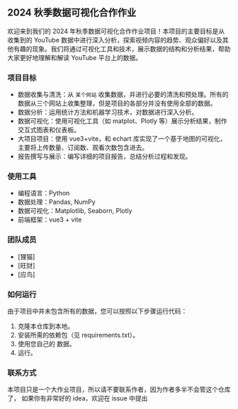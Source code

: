 ## 2024 秋季数据可视化合作作业

欢迎来到我们的 2024 年秋季数据可视化合作作业项目！本项目的主要目标是从收集到的 YouTube 数据中进行深入分析，探索视频内容的趋势、观众偏好以及其他有趣的现象。我们将通过可视化工具和技术，展示数据的结构和分析结果，帮助大家更好地理解和解读 YouTube 平台上的数据。

### 项目目标

- 数据收集与清洗：从 `某个网站` 收集数据，并进行必要的清洗和预处理。所有的数据从三个网站上收集整理，但是项目的各部分并没有使用全部的数据。
- 数据分析：运用统计方法和机器学习技术，对数据进行深入分析。
- 数据可视化：使用可视化工具（如 matplot、Plotly 等）展示分析结果，制作交互式图表和仪表板。
- 大项目项目：使用 vue3+vite，和 echart 库实现了一个基于地图的可视化，主要将上传数量、订阅数、观看次数包含进去。
- 报告撰写与展示：编写详细的项目报告，总结分析过程和发现。

### 使用工具

- 编程语言：Python
- 数据处理：Pandas, NumPy
- 数据可视化：Matplotlib, Seaborn, Plotly
- 前端框架：vue3 + vite

### 团队成员

- [狸猫]
- [旺财]
- [应鸟]

### 如何运行

由于项目中并未包含所有的数据，您可以按照以下步骤运行代码：

1. 克隆本仓库到本地。
2. 安装所需的依赖包（见 requirements.txt）。
3. 使用您自己的 数据。
4. 运行。

### 联系方式

本项目只是一个大作业项目，所以请不要联系作者，因为作者多半不会管这个仓库了，
如果你有非常好的 idea，欢迎在 issue 中提出
